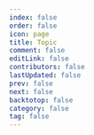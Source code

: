 ```yaml
---
index: false
order: false
icon: page
title: Topic
comment: false
editLink: false
contributors: false
lastUpdated: false
prev: false
next: false
backtotop: false
category: false
tag: false
---
```

